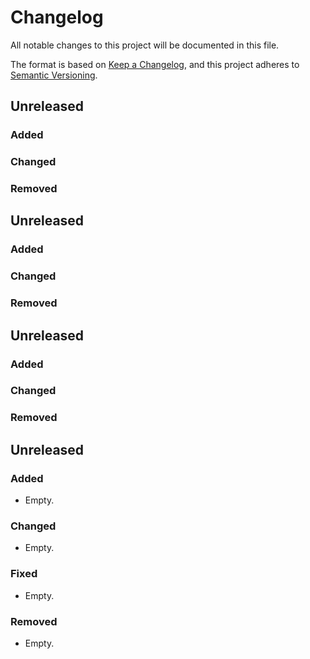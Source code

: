# Changelog

All notable changes to this project will be documented in this file.

The format is based on [Keep a Changelog](https://keepachangelog.com/en/1.0.0/),
and this project adheres to [Semantic Versioning](https://semver.org/spec/v2.0.0.html).

## Unreleased

### Added

### Changed

### Removed


## Unreleased

### Added

### Changed

### Removed


## Unreleased

### Added

### Changed

### Removed


## Unreleased

### Added

* Empty.

### Changed

* Empty.

### Fixed

* Empty.

### Removed

* Empty.
